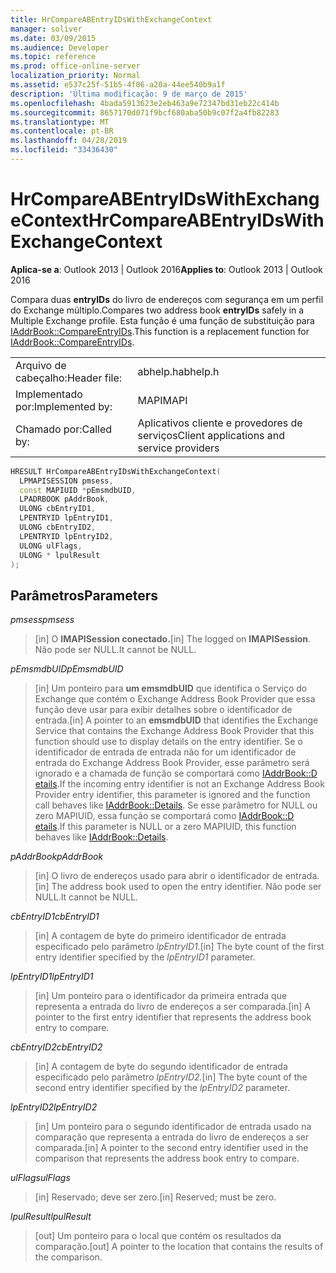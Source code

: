 ```yaml
---
title: HrCompareABEntryIDsWithExchangeContext
manager: soliver
ms.date: 03/09/2015
ms.audience: Developer
ms.topic: reference
ms.prod: office-online-server
localization_priority: Normal
ms.assetid: e537c25f-51b5-4f06-a20a-44ee540b9a1f
description: 'Última modificação: 9 de março de 2015'
ms.openlocfilehash: 4bada5913623e2eb463a9e72347bd31eb22c414b
ms.sourcegitcommit: 8657170d071f9bcf680aba50b9c07f2a4fb82283
ms.translationtype: MT
ms.contentlocale: pt-BR
ms.lasthandoff: 04/28/2019
ms.locfileid: "33436430"
---
```

# <a name="hrcompareabentryidswithexchangecontext"></a><span data-ttu-id="4a801-103">HrCompareABEntryIDsWithExchangeContext</span><span class="sxs-lookup"><span data-stu-id="4a801-103">HrCompareABEntryIDsWithExchangeContext</span></span>

  
  
<span data-ttu-id="4a801-104">**Aplica-se a**: Outlook 2013 | Outlook 2016</span><span class="sxs-lookup"><span data-stu-id="4a801-104">**Applies to**: Outlook 2013 | Outlook 2016</span></span> 
  
<span data-ttu-id="4a801-105">Compara duas **entryIDs** do livro de endereços com segurança em um perfil do Exchange múltiplo.</span><span class="sxs-lookup"><span data-stu-id="4a801-105">Compares two address book **entryIDs** safely in a Multiple Exchange profile.</span></span> <span data-ttu-id="4a801-106">Esta função é uma função de substituição para [IAddrBook::CompareEntryIDs](iaddrbook-compareentryids.md).</span><span class="sxs-lookup"><span data-stu-id="4a801-106">This function is a replacement function for [IAddrBook::CompareEntryIDs](iaddrbook-compareentryids.md).</span></span>
  
|||
|:-----|:-----|
|<span data-ttu-id="4a801-107">Arquivo de cabeçalho:</span><span class="sxs-lookup"><span data-stu-id="4a801-107">Header file:</span></span>  <br/> |<span data-ttu-id="4a801-108">abhelp.h</span><span class="sxs-lookup"><span data-stu-id="4a801-108">abhelp.h</span></span>  <br/> |
|<span data-ttu-id="4a801-109">Implementado por:</span><span class="sxs-lookup"><span data-stu-id="4a801-109">Implemented by:</span></span>  <br/> |<span data-ttu-id="4a801-110">MAPI</span><span class="sxs-lookup"><span data-stu-id="4a801-110">MAPI</span></span>  <br/> |
|<span data-ttu-id="4a801-111">Chamado por:</span><span class="sxs-lookup"><span data-stu-id="4a801-111">Called by:</span></span>  <br/> |<span data-ttu-id="4a801-112">Aplicativos cliente e provedores de serviços</span><span class="sxs-lookup"><span data-stu-id="4a801-112">Client applications and service providers</span></span>  <br/> |
   
```cpp
HRESULT HrCompareABEntryIDsWithExchangeContext(
  LPMAPISESSION pmsess,
  const MAPIUID *pEmsmdbUID,
  LPADRBOOK pAddrBook,
  ULONG cbEntryID1,
  LPENTRYID lpEntryID1,
  ULONG cbEntryID2,
  LPENTRYID lpEntryID2,
  ULONG ulFlags,
  ULONG * lpulResult
);
```

## <a name="parameters"></a><span data-ttu-id="4a801-113">Parâmetros</span><span class="sxs-lookup"><span data-stu-id="4a801-113">Parameters</span></span>

 <span data-ttu-id="4a801-114">_pmsess_</span><span class="sxs-lookup"><span data-stu-id="4a801-114">_pmsess_</span></span>
  
> <span data-ttu-id="4a801-115">[in] O **IMAPISession conectado.**</span><span class="sxs-lookup"><span data-stu-id="4a801-115">[in] The logged on **IMAPISession**.</span></span> <span data-ttu-id="4a801-116">Não pode ser NULL.</span><span class="sxs-lookup"><span data-stu-id="4a801-116">It cannot be NULL.</span></span>
    
 <span data-ttu-id="4a801-117">_pEmsmdbUID_</span><span class="sxs-lookup"><span data-stu-id="4a801-117">_pEmsmdbUID_</span></span>
  
> <span data-ttu-id="4a801-118">[in] Um ponteiro para **um emsmdbUID** que identifica o Serviço do Exchange que contém o Exchange Address Book Provider que essa função deve usar para exibir detalhes sobre o identificador de entrada.</span><span class="sxs-lookup"><span data-stu-id="4a801-118">[in] A pointer to an **emsmdbUID** that identifies the Exchange Service that contains the Exchange Address Book Provider that this function should use to display details on the entry identifier.</span></span> <span data-ttu-id="4a801-119">Se o identificador de entrada de entrada não for um identificador de entrada do Exchange Address Book Provider, esse parâmetro será ignorado e a chamada de função se comportará como [IAddrBook::D etails](iaddrbook-details.md).</span><span class="sxs-lookup"><span data-stu-id="4a801-119">If the incoming entry identifier is not an Exchange Address Book Provider entry identifier, this parameter is ignored and the function call behaves like [IAddrBook::Details](iaddrbook-details.md).</span></span> <span data-ttu-id="4a801-120">Se esse parâmetro for NULL ou zero MAPIUID, essa função se comportará como [IAddrBook::D etails](iaddrbook-details.md).</span><span class="sxs-lookup"><span data-stu-id="4a801-120">If this parameter is NULL or a zero MAPIUID, this function behaves like [IAddrBook::Details](iaddrbook-details.md).</span></span>
    
 <span data-ttu-id="4a801-121">_pAddrBook_</span><span class="sxs-lookup"><span data-stu-id="4a801-121">_pAddrBook_</span></span>
  
> <span data-ttu-id="4a801-122">[in] O livro de endereços usado para abrir o identificador de entrada.</span><span class="sxs-lookup"><span data-stu-id="4a801-122">[in] The address book used to open the entry identifier.</span></span> <span data-ttu-id="4a801-123">Não pode ser NULL.</span><span class="sxs-lookup"><span data-stu-id="4a801-123">It cannot be NULL.</span></span>
    
 <span data-ttu-id="4a801-124">_cbEntryID1_</span><span class="sxs-lookup"><span data-stu-id="4a801-124">_cbEntryID1_</span></span>
  
> <span data-ttu-id="4a801-125">[in] A contagem de byte do primeiro identificador de entrada especificado pelo parâmetro _lpEntryID1._</span><span class="sxs-lookup"><span data-stu-id="4a801-125">[in] The byte count of the first entry identifier specified by the  _lpEntryID1_ parameter.</span></span> 
    
 <span data-ttu-id="4a801-126">_lpEntryID1_</span><span class="sxs-lookup"><span data-stu-id="4a801-126">_lpEntryID1_</span></span>
  
> <span data-ttu-id="4a801-127">[in] Um ponteiro para o identificador da primeira entrada que representa a entrada do livro de endereços a ser comparada.</span><span class="sxs-lookup"><span data-stu-id="4a801-127">[in] A pointer to the first entry identifier that represents the address book entry to compare.</span></span>
    
 <span data-ttu-id="4a801-128">_cbEntryID2_</span><span class="sxs-lookup"><span data-stu-id="4a801-128">_cbEntryID2_</span></span>
  
> <span data-ttu-id="4a801-129">[in] A contagem de byte do segundo identificador de entrada especificado pelo parâmetro _lpEntryID2._</span><span class="sxs-lookup"><span data-stu-id="4a801-129">[in] The byte count of the second entry identifier specified by the  _lpEntryID2_ parameter.</span></span> 
    
 <span data-ttu-id="4a801-130">_lpEntryID2_</span><span class="sxs-lookup"><span data-stu-id="4a801-130">_lpEntryID2_</span></span>
  
> <span data-ttu-id="4a801-131">[in] Um ponteiro para o segundo identificador de entrada usado na comparação que representa a entrada do livro de endereços a ser comparada.</span><span class="sxs-lookup"><span data-stu-id="4a801-131">[in] A pointer to the second entry identifier used in the comparison that represents the address book entry to compare.</span></span>
    
 <span data-ttu-id="4a801-132">_ulFlags_</span><span class="sxs-lookup"><span data-stu-id="4a801-132">_ulFlags_</span></span>
  
> <span data-ttu-id="4a801-133">[in] Reservado; deve ser zero.</span><span class="sxs-lookup"><span data-stu-id="4a801-133">[in] Reserved; must be zero.</span></span>
    
 <span data-ttu-id="4a801-134">_lpulResult_</span><span class="sxs-lookup"><span data-stu-id="4a801-134">_lpulResult_</span></span>
  
> <span data-ttu-id="4a801-135">[out] Um ponteiro para o local que contém os resultados da comparação.</span><span class="sxs-lookup"><span data-stu-id="4a801-135">[out] A pointer to the location that contains the results of the comparison.</span></span> 
    

